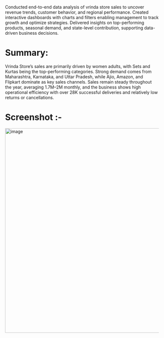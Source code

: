 Conducted end-to-end data analysis of vrinda store sales to uncover revenue trends, customer behavior, and regional performance. Created interactive dashboards with  charts and filters enabling management to track growth and optimize strategies. Delivered insights on top-performing products, seasonal demand, and state-level contribution, supporting data-driven business decisions.
# Summary:
Vrinda Store’s sales are primarily driven by women adults, with Sets and Kurtas being the top-performing categories. Strong demand comes from Maharashtra, Karnataka, and Uttar Pradesh, while Ajio, Amazon, and Flipkart dominate as key sales channels. Sales remain steady throughout the year, averaging 1.7M–2M monthly, and the business shows high operational efficiency with over 28K successful deliveries and relatively low returns or cancellations.
# Screenshot :-
<img width="1320" height="669" alt="image" src="https://github.com/user-attachments/assets/bc50572d-ea1b-4b29-ae76-5775506fa5b7" />

